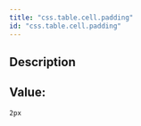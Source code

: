 ```yaml
---
title: "css.table.cell.padding"
id: "css.table.cell.padding"
---
```

## Description



## Value: 
```
2px
```